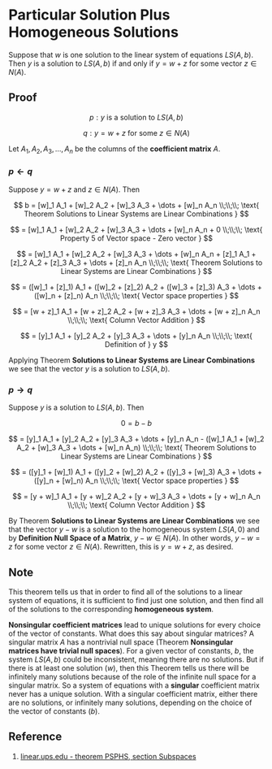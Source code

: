 # Particular Solution Plus Homogeneous Solutions

Suppose that $w$ is one solution to the linear system of equations $LS(A, b)$. Then $y$ is a solution to $LS(A, b)$ if and only if $y = w + z$ for some vector $z \in N(A)$.

## Proof

$$
p: y \text{ is a solution to } LS(A, b)
$$

$$
q: y = w + z \text{ for some } z \in N(A)
$$

Let $A_1, A_2, A_3, \dots , A_n$ be the columns of the **coefficient matrix** $A$.

### $p \leftarrow q$

Suppose $y = w + z$ and $z \in N(A)$. Then

$$
b = [w]_1 A_1 + [w]_2 A_2 + [w]_3 A_3 + \dots + [w]_n A_n
\\;\\;\\;
\text{ Theorem Solutions to Linear Systems are Linear Combinations }
$$

$$
= [w]_1 A_1 + [w]_2 A_2 + [w]_3 A_3 + \dots + [w]_n A_n + 0
\\;\\;\\;
\text{ Property 5 of Vector space - Zero vector }
$$

$$
= [w]_1 A_1 + [w]_2 A_2 + [w]_3 A_3 + \dots + [w]_n A_n + [z]_1 A_1 + [z]_2 A_2 + [z]_3 A_3 + \dots + [z]_n A_n
\\;\\;\\;
\text{ Theorem Solutions to Linear Systems are Linear Combinations }
$$

$$
= ([w]_1 + [z]_1) A_1 + ([w]_2 + [z]_2) A_2 + ([w]_3 + [z]_3) A_3 + \dots + ([w]_n + [z]_n) A_n
\\;\\;\\;
\text{ Vector space properties  }
$$

$$
= [w + z]_1 A_1 + [w + z]_2 A_2 + [w + z]_3 A_3 + \dots + [w + z]_n A_n
\\;\\;\\;
\text{ Column Vector Addition }
$$

$$
= [y]_1 A_1 + [y]_2 A_2 + [y]_3 A_3 + \dots + [y]_n A_n
\\;\\;\\;
\text{ Definition of } y
$$

Applying Theorem **Solutions to Linear Systems are Linear Combinations** we see that the vector $y$ is a solution to $LS(A, b)$.

### $p \rightarrow q$

Suppose $y$ is a solution to $LS(A, b)$. Then

$$
0 = b - b
$$

$$
= [y]_1 A_1 + [y]_2 A_2 + [y]_3 A_3 + \dots + [y]_n A_n - ([w]_1 A_1 + [w]_2 A_2 + [w]_3 A_3 + \dots + [w]_n A_n)
\\;\\;\\;
\text{ Theorem Solutions to Linear Systems are Linear Combinations }
$$

$$
= ([y]_1 + [w]_1) A_1 + ([y]_2 + [w]_2) A_2 + ([y]_3 + [w]_3) A_3 + \dots + ([y]_n + [w]_n) A_n
\\;\\;\\;
\text{ Vector space properties  }
$$

$$
= [y + w]_1 A_1 + [y + w]_2 A_2 + [y + w]_3 A_3 + \dots + [y + w]_n A_n
\\;\\;\\;
\text{ Column Vector Addition }
$$

By Theorem **Solutions to Linear Systems are Linear Combinations** we see that the vector $y - w$ is a solution to the homogeneous system $LS(A, 0)$ and by **Definition Null Space of a Matrix**, $y - w \in N(A)$. In other words, $y - w = z$ for some vector $z \in N(A)$. Rewritten, this is $y = w + z$, as desired.

## Note

This theorem tells us that in order to find all of the solutions to a linear system of equations, it is sufficient to find just one solution, and then find all of the solutions to the corresponding **homogeneous system**.

**Nonsingular coefficient matrices** lead to unique solutions for every choice of the vector of constants. What does this say about singular matrices? A singular matrix $A$ has a nontrivial null space (Theorem **Nonsingular matrices have trivial null spaces**). For a given vector of constants, $b$, the system $LS(A, b)$ could be inconsistent, meaning there are no solutions. But if there is at least one solution ($w$), then this Theorem tells us there will be infinitely many solutions because of the role of the infinite null space for a singular matrix. So a system of equations with a **singular** coefficient matrix never has a unique solution. With a singular coefficient matrix, either there are no solutions, or infinitely many solutions, depending on the choice of the vector of constants ($b$).

## Reference

1. [linear.ups.edu - theorem PSPHS, section Subspaces](http://linear.ups.edu/html/section-LC.html)